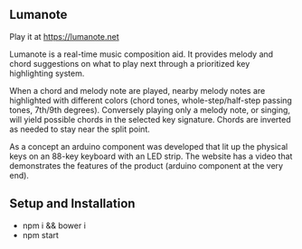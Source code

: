 ## Lumanote

Play it at https://lumanote.net

Lumanote is a real-time music composition aid. It provides melody and chord suggestions on what to play next through a prioritized key highlighting system. 

When a chord and melody note are played, nearby melody notes are highlighted with different colors (chord tones, whole-step/half-step passing tones, 7th/9th degrees). Conversely playing only a melody note, or singing, will yield possible chords in the selected key signature. Chords are inverted as needed to stay near the split point.  

As a concept an arduino component was developed that lit up the physical keys on an 88-key keyboard with an LED strip. The website has a video that demonstrates the features of the product (arduino component at the very end).


## Setup and Installation

- npm i && bower i
- npm start
